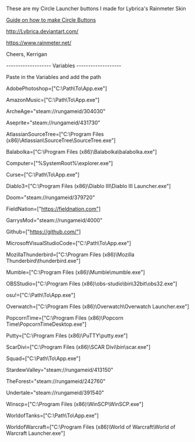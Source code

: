 These are my Circle Launcher buttons I made for Lybrica's Rainmeter Skin

[Guide on how to make Circle Buttons](https://github.com/Kavex/CircleLauncherButtons/wiki)

http://Lybrica.deviantart.com/

https://www.rainmeter.net/

Cheers,
Kerrigan

------------------- Variables -------------------

Paste in the Variables and add the path

AdobePhotoshop=["C:\Path\To\App.exe"]

AmazonMusic=["C:\Path\To\App.exe"]

ArcheAge="steam://rungameid/304030"

Aseprite="steam://rungameid/431730"

AtlassianSourceTree=["C:\Program Files (x86)\Atlassian\SourceTree\SourceTree.exe"]

Balabolka=["C:\Program Files (x86)\Balabolka\balabolka.exe"]

Computer=["%SystemRoot%\explorer.exe"]

Curse=["C:\Path\To\App.exe"]

Diablo3=["C:\Program Files (x86)\Diablo III\Diablo III Launcher.exe"]

Doom="steam://rungameid/379720"

FieldNation=["https://fieldnation.com"]

GarrysMod="steam://rungameid/4000"

Github=["https://github.com/"]

MicrosoftVisualStudioCode=["C:\Path\To\App.exe"]

MozillaThunderbird=["C:\Program Files (x86)\Mozilla Thunderbird\thunderbird.exe"]

Mumble=["C:\Program Files (x86)\Mumble\mumble.exe"]

OBSStudio=["C:\Program Files (x86)\obs-studio\bin\32bit\obs32.exe"]

osu!=["C:\Path\To\App.exe"]

Overwatch=["C:\Program Files (x86)\Overwatch\Overwatch Launcher.exe"]

PopcornTime=["C:\Program Files (x86)\Popcorn Time\PopcornTimeDesktop.exe"]

Putty=["C:\Program Files (x86)\PuTTY\putty.exe"]

ScarDivi=["C:\Program Files (x86)\SCAR Divi\bin\scar.exe"]

Squad=["C:\Path\To\App.exe"]

StardewValley="steam://rungameid/413150"

TheForest="steam://rungameid/242760"

Undertale="steam://rungameid/391540"

Winscp=["C:\Program Files (x86)\WinSCP\WinSCP.exe"]

WorldofTanks=["C:\Path\To\App.exe"]

WorldofWarcraft=["C:\Program Files (x86)\World of Warcraft\World of Warcraft Launcher.exe"]




